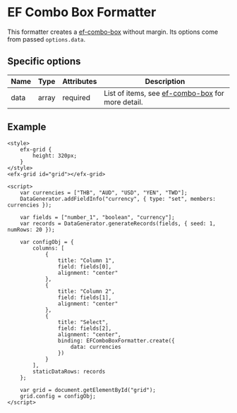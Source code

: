 # EF Combo Box Formatter

This formatter creates a [ef-combo-box](https://ui.refinitiv.com/elements/combo-box) without margin. Its options come from passed `options.data`.

## Specific options

| Name   | Type   | Attributes | Description                                             |
| ------ | ------ | ---------- | ------------------------------------------------------- |
| data   | array  | required   | List of items, see [ef-combo-box](https://ui.refinitiv.com/elements/combo-box) for more detail. |

## Example

```live
<style>
	efx-grid {
		height: 320px;
	}
</style>
<efx-grid id="grid"></efx-grid>

<script>
	var currencies = ["THB", "AUD", "USD", "YEN", "TWD"];
	DataGenerator.addFieldInfo("currency", { type: "set", members: currencies });

	var fields = ["number_1", "boolean", "currency"];
	var records = DataGenerator.generateRecords(fields, { seed: 1, numRows: 20 });
	
	var configObj = {
		columns: [
			{ 
				title: "Column 1",
				field: fields[0],
				alignment: "center"
			},
			{
				title: "Column 2",
				field: fields[1],
				alignment: "center"
			},
			{
				title: "Select",
				field: fields[2],
				alignment: "center",
				binding: EFComboBoxFormatter.create({
					data: currencies
				})
			}
		],
		staticDataRows: records
	};

	var grid = document.getElementById("grid");
	grid.config = configObj;
</script>
```